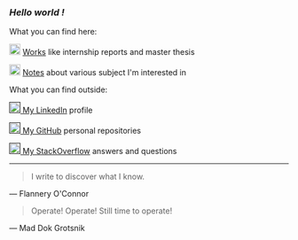 ### *Hello world !*

What you can find here:

<img src="http://pngimg.com/uploads/book/book_PNG51027.png" height="20px"></img> [Works](works.html) like internship reports and master thesis

<img src="https://cdn.pixabay.com/photo/2012/04/16/11/48/note-35638_960_720.png" height="20px"></img> [Notes](notes.html) about various subject I'm interested in

What you can find outside:

<a href=""><img src="https://content.linkedin.com/content/dam/me/business/en-us/amp/brand-site/v2/bg/LI-Bug.svg.original.svg" height="20px"></img> My LinkedIn</a> profile

<a href=""><img src="https://github.githubassets.com/images/modules/logos_page/GitHub-Mark.png" height="20px"></img> My GitHub</a> personal repositories

<a href=""><img src="https://cdn.sstatic.net/Sites/stackoverflow/company/img/logos/so/so-icon.png?v=c78bd457575a" height="20px"></img> My StackOverflow</a> answers and questions

___
>  I write to discover what I know.

— Flannery O'Connor

>  Operate! Operate! Still time to operate!

— Mad Dok Grotsnik

<!--stackedit_data:
eyJoaXN0b3J5IjpbLTExODQ0NzE5MzgsNDAzNzIzNTM4LDE1Mz
g5MDMzMDMsLTUyMDg2MjM1Nl19
-->